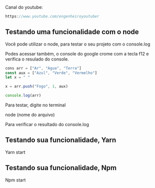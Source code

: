 Canal do youtube:

```js
https://www.youtube.com/engenheiroyoutuber
```

## Testando uma funcionalidade com o node

Você pode utilizar o node, para testar o seu projeto com o console.log

Podes acessar também, o console do google crome com a tecla f12 e verifica o resulado do console.

```js
cons arr = ["Ar", "Agua", "Terra"]
const aux = ["Azul", "Verde", "Vermelho"]
let x = " "

x = arr.push("Fogo", 1, aux)

console.log(arr)
```

Para testar, digite no terminal

node (nome do arquivo)

Para verificar o resultado do console.log


## Testando sua funcionalidade, Yarn

Yarn start

## Testando sua funcionalidade, Npm

Npm start

